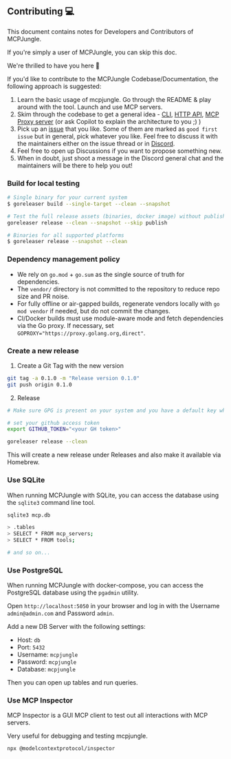 ## Contributing 💻

This document contains notes for Developers and Contributors of MCPJungle.

If you're simply a user of MCPJungle, you can skip this doc.

We're thrilled to have you here 🚀

If you'd like to contribute to the MCPJungle Codebase/Documentation, the following approach is suggested:

1. Learn the basic usage of mcpjungle. Go through the README & play around with the tool. Launch and use MCP servers.
2. Skim through the codebase to get a general idea - [CLI](https://github.com/mcpjungle/MCPJungle/tree/main/cmd), [HTTP API](https://github.com/mcpjungle/MCPJungle/blob/main/internal/api/server.go), [MCP Proxy server](https://github.com/mcpjungle/MCPJungle/blob/main/internal/service/mcp/proxy.go) (or ask Copilot to explain the architecture to you ;) )
3. Pick up an [issue](https://github.com/mcpjungle/MCPJungle/issues) that you like. Some of them are marked as `good first issue` but in general, pick whatever you like. Feel free to discuss it with the maintainers either on the issue thread or in [Discord](https://discord.gg/TSrUCTw9).
4. Feel free to open up Discussions if you want to propose something new.
5. When in doubt, just shoot a message in the Discord general chat and the maintainers will be there to help you out!

### Build for local testing
```bash
# Single binary for your current system
$ goreleaser build --single-target --clean --snapshot

# Test the full release assets (binaries, docker image) without publishing
goreleaser release --clean --snapshot --skip publish

# Binaries for all supported platforms
$ goreleaser release --snapshot --clean
```

### Dependency management policy
- We rely on `go.mod` + `go.sum` as the single source of truth for dependencies.
- The `vendor/` directory is not committed to the repository to reduce repo size and PR noise.
- For fully offline or air-gapped builds, regenerate vendors locally with `go mod vendor` if needed, but do not commit the changes.
- CI/Docker builds must use module-aware mode and fetch dependencies via the Go proxy. If necessary, set `GOPROXY="https://proxy.golang.org,direct"`.

### Create a new release
1. Create a Git Tag with the new version

```bash
git tag -a 0.1.0 -m "Release version 0.1.0"
git push origin 0.1.0
```

2. Release
```bash
# Make sure GPG is present on your system and you have a default key which is added to Github.

# set your github access token
export GITHUB_TOKEN="<your GH token>"

goreleaser release --clean
```

This will create a new release under Releases and also make it available via Homebrew.


### Use SQLite
When running MCPJungle with SQLite, you can access the database using the `sqlite3` command line tool.

```bash
sqlite3 mcp.db

> .tables
> SELECT * FROM mcp_servers;
> SELECT * FROM tools;

# and so on...
```

### Use PostgreSQL
When running MCPJungle with docker-compose, you can access the PostgreSQL database using the `pgadmin` utility.

Open `http://localhost:5050` in your browser and log in with the Username `admin@admin.com` and Password `admin`.

Add a new DB Server with the following settings:
- Host: `db`
- Port: `5432`
- Username: `mcpjungle`
- Password: `mcpjungle`
- Database: `mcpjungle`

Then you can open up tables and run queries.

### Use MCP Inspector
MCP Inspector is a GUI MCP client to test out all interactions with MCP servers.

Very useful for debugging and testing mcpjungle.

```bash
npx @modelcontextprotocol/inspector
```
